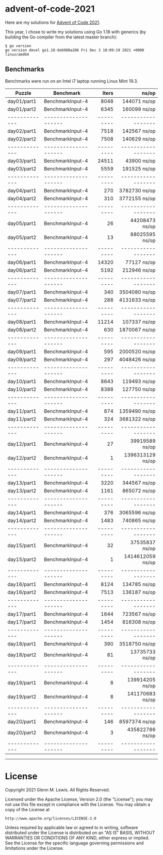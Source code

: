 # advent-of-code-2021

Here are my solutions for [Advent of Code 2021](https://adventofcode.com/2021).

This year, I chose to write my solutions using Go 1.18 with generics
(by building the Go compiler from the latest master branch):

```
$ go version
go version devel go1.18-deb988a286 Fri Dec 3 18:09:19 2021 +0000 linux/amd64
```

## Benchmarks

Benchmarks were run on an Intel i7 laptop running Linux Mint 19.3.

| Puzzle      | Benchmark          | Iters   | ns/op            |
|-------------|--------------------|     --: |              --: |
| day01/part1 | BenchmarkInput-4   |    8048 |     144071 ns/op |
| day01/part2 | BenchmarkInput-4   |    6345 |     160099 ns/op |
|-------------|--------------------|---------|------------------|
| day02/part1 | BenchmarkInput-4   |    7518 |     142567 ns/op |
| day02/part2 | BenchmarkInput-4   |    7508 |     140629 ns/op |
|-------------|--------------------|---------|------------------|
| day03/part1 | BenchmarkInput-4   |   24511 |      43900 ns/op |
| day03/part2 | BenchmarkInput-4   |    5559 |     191525 ns/op |
|-------------|--------------------|---------|------------------|
| day04/part1 | BenchmarkInput-4   |     270 |    3782730 ns/op |
| day04/part2 | BenchmarkInput-4   |     310 |    3772155 ns/op |
|-------------|--------------------|---------|------------------|
| day05/part1 | BenchmarkInput-4   |      26 |   44208473 ns/op |
| day05/part2 | BenchmarkInput-4   |      13 |   88025595 ns/op |
|-------------|--------------------|---------|------------------|
| day06/part1 | BenchmarkInput-4   |   14320 |      77127 ns/op |
| day06/part2 | BenchmarkInput-4   |    5192 |     212946 ns/op |
|-------------|--------------------|---------|------------------|
| day07/part1 | BenchmarkInput-4   |     340 |    3504080 ns/op |
| day07/part2 | BenchmarkInput-4   |     288 |    4131633 ns/op |
|-------------|--------------------|---------|------------------|
| day08/part1 | BenchmarkInput-4   |   11214 |     107337 ns/op |
| day08/part2 | BenchmarkInput-4   |     630 |    1870067 ns/op |
|-------------|--------------------|---------|------------------|
| day09/part1 | BenchmarkInput-4   |     595 |    2000520 ns/op |
| day09/part2 | BenchmarkInput-4   |     297 |    4048426 ns/op |
|-------------|--------------------|---------|------------------|
| day10/part1 | BenchmarkInput-4   |    8643 |     119493 ns/op |
| day10/part2 | BenchmarkInput-4   |    8388 |     127750 ns/op |
|-------------|--------------------|---------|------------------|
| day11/part1 | BenchmarkInput-4   |     874 |    1359490 ns/op |
| day11/part2 | BenchmarkInput-4   |     324 |    3681322 ns/op |
|-------------|--------------------|---------|------------------|
| day12/part1 | BenchmarkInput-4   |      27 |   39919589 ns/op |
| day12/part2 | BenchmarkInput-4   |       1 | 1396313129 ns/op |
|-------------|--------------------|---------|------------------|
| day13/part1 | BenchmarkInput-4   |    3220 |     344567 ns/op |
| day13/part2 | BenchmarkInput-4   |    1161 |     865072 ns/op |
|-------------|--------------------|---------|------------------|
| day14/part1 | BenchmarkInput-4   |     376 |    3065596 ns/op |
| day14/part2 | BenchmarkInput-4   |    1483 |     740865 ns/op |
|-------------|--------------------|---------|------------------|
| day15/part1 | BenchmarkInput-4   |      32 |   37535837 ns/op |
| day15/part2 | BenchmarkInput-4   |       1 | 1414612059 ns/op |
|-------------|--------------------|---------|------------------|
| day16/part1 | BenchmarkInput-4   |    8124 |     134785 ns/op |
| day16/part2 | BenchmarkInput-4   |    7513 |     136187 ns/op |
|-------------|--------------------|---------|------------------|
| day17/part1 | BenchmarkInput-4   |    1644 |     723567 ns/op |
| day17/part2 | BenchmarkInput-4   |    1454 |     816308 ns/op |
|-------------|--------------------|---------|------------------|
| day18/part1 | BenchmarkInput-4   |     390 |    3518750 ns/op |
| day18/part2 | BenchmarkInput-4   |      81 |   13735733 ns/op |
|-------------|--------------------|---------|------------------|
| day19/part1 | BenchmarkInput-4   |       8 |  139914205 ns/op |
| day19/part2 | BenchmarkInput-4   |       8 |  141170683 ns/op |
|-------------|--------------------|---------|------------------|
| day20/part1 | BenchmarkInput-4   |     146 |    8597374 ns/op |
| day20/part2 | BenchmarkInput-4   |       3 |  435822786 ns/op |
|-------------|--------------------|---------|------------------|

----------------------------------------------------------------------

# License

Copyright 2021 Glenn M. Lewis. All Rights Reserved.

Licensed under the Apache License, Version 2.0 (the "License");
you may not use this file except in compliance with the License.
You may obtain a copy of the License at

    http://www.apache.org/licenses/LICENSE-2.0

Unless required by applicable law or agreed to in writing, software
distributed under the License is distributed on an "AS IS" BASIS,
WITHOUT WARRANTIES OR CONDITIONS OF ANY KIND, either express or implied.
See the License for the specific language governing permissions and
limitations under the License.
